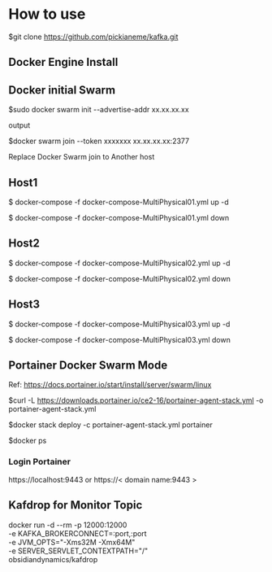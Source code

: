 # How to use 
$git clone https://github.com/pickianeme/kafka.git

## Docker Engine Install 
## Docker initial Swarm
$sudo docker swarm init --advertise-addr xx.xx.xx.xx

output

$docker swarm join --token xxxxxxx xx.xx.xx.xx:2377

Replace Docker Swarm join to Another host


## Host1

$ docker-compose -f  docker-compose-MultiPhysical01.yml up -d


$ docker-compose -f  docker-compose-MultiPhysical01.yml down

## Host2

$ docker-compose -f  docker-compose-MultiPhysical02.yml up -d

$ docker-compose -f  docker-compose-MultiPhysical02.yml down

## Host3

$ docker-compose -f  docker-compose-MultiPhysical03.yml up -d

$ docker-compose -f  docker-compose-MultiPhysical03.yml down

## Portainer Docker Swarm Mode
Ref: https://docs.portainer.io/start/install/server/swarm/linux

$curl -L https://downloads.portainer.io/ce2-16/portainer-agent-stack.yml -o portainer-agent-stack.yml

$docker stack deploy -c portainer-agent-stack.yml portainer

$docker ps
### Login Portainer
https://localhost:9443  or https://< domain name:9443 >

## Kafdrop for Monitor Topic
docker run -d --rm -p 12000:12000 \
    -e KAFKA_BROKERCONNECT=<hostname>:port,<hostname>:port \
    -e JVM_OPTS="-Xms32M -Xmx64M" \
    -e SERVER_SERVLET_CONTEXTPATH="/" \
    obsidiandynamics/kafdrop

